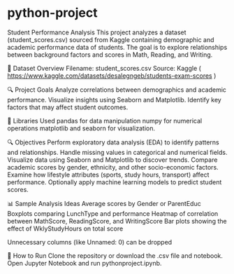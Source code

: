 # python-project
Student Performance Analysis
This project analyzes a dataset (student_scores.csv) sourced from Kaggle containing demographic and academic performance data of students. The goal is to explore relationships between background factors and scores in Math, Reading, and Writing.

📁 Dataset Overview
Filename: student_scores.csv
Source: Kaggle ( https://www.kaggle.com/datasets/desalegngeb/students-exam-scores )

🔍 Project Goals
Analyze correlations between demographics and academic performance.
Visualize insights using Seaborn and Matplotlib.
Identify key factors that may affect student outcomes.

🧪 Libraries Used
pandas for data manipulation
numpy for numerical operations
matplotlib and seaborn for visualization.

🔍 Objectives
Perform exploratory data analysis (EDA) to identify patterns and relationships.
Handle missing values in categorical and numerical fields.
Visualize data using Seaborn and Matplotlib to discover trends.
Compare academic scores by gender, ethnicity, and other socio-economic factors.
Examine how lifestyle attributes (sports, study hours, transport) affect performance.
Optionally apply machine learning models to predict student scores.

📊 Sample Analysis Ideas
Average scores by Gender or ParentEduc
Boxplots comparing LunchType and performance
Heatmap of correlation between MathScore, ReadingScore, and WritingScore
Bar plots showing the effect of WklyStudyHours on total score

Unnecessary columns (like Unnamed: 0) can be dropped

📌 How to Run
Clone the repository or download the .csv file and notebook.
Open Jupyter Notebook and run pythonproject.ipynb. 









	

